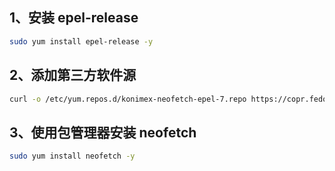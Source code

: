 ## 1、安装 epel-release

```bash
sudo yum install epel-release -y
```



## 2、添加第三方软件源

```bash
curl -o /etc/yum.repos.d/konimex-neofetch-epel-7.repo https://copr.fedorainfracloud.org/coprs/konimex/neofetch/repo/epel-7/konimex-neofetch-epel-7.repo
```



## 3、使用包管理器安装 neofetch

```bash
sudo yum install neofetch -y
```

